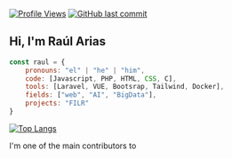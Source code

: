 [![Profile Views](https://komarev.com/ghpvc/?username=TH0RlN&color=brightgreen&label=Views&style=plastic)](https://github.com/antonkomarev/github-profile-views-counter)
[![GitHub last commit](https://img.shields.io/github/last-commit/TH0RlN/TH0RlN?style=plastic)](https://shields.io/category/activity)
<h2>Hi, I'm Raúl Arias</h2>

```javascript
const raul = {
    pronouns: "el" | "he" | "him",
    code: [Javascript, PHP, HTML, CSS, C],
    tools: [Laravel, VUE, Bootsrap, Tailwind, Docker],
    fields: ["web", "AI", "BigData"],
    projects: "FILR"
}
```
[![Top Langs](https://github-readme-stats.vercel.app/api/top-langs/?username=TH0RlN&layout=compact&theme=dark)](https://github.com/anuraghazra/github-readme-stats)

I'm one of the main contributors to 